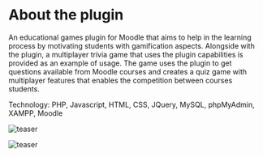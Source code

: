 # About the plugin

An educational games plugin for Moodle that aims to help in the learning process by motivating students with gamification aspects.
Alongside with the plugin, a multiplayer trivia game that uses the plugin capabilities is provided as an example of usage. 
The game uses the plugin to get questions available from Moodle courses and creates a quiz game with multiplayer features that enables the competition between courses students. 

Technology: PHP, Javascript, HTML, CSS, JQuery, MySQL, phpMyAdmin, XAMPP, Moodle

![teaser](https://pedroigorpsampaio.github.io/src/img/egames/thumb_egames.jpg)

![teaser](https://pedroigorpsampaio.github.io/src/img/egames/media_egames1.jpg)
